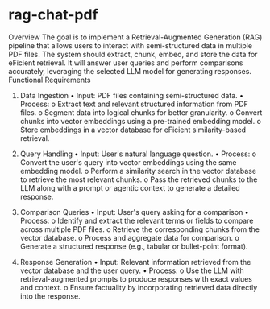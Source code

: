 # rag-chat-pdf

Overview
The goal is to implement a Retrieval-Augmented Generation (RAG) pipeline that allows users to
interact with semi-structured data in multiple PDF files. The system should extract, chunk,
embed, and store the data for eFicient retrieval. It will answer user queries and perform
comparisons accurately, leveraging the selected LLM model for generating responses.
Functional Requirements
1. Data Ingestion
• Input: PDF files containing semi-structured data.
• Process:
o Extract text and relevant structured information from PDF files.
o Segment data into logical chunks for better granularity.
o Convert chunks into vector embeddings using a pre-trained embedding model.
o Store embeddings in a vector database for eFicient similarity-based retrieval.

2. Query Handling
• Input: User's natural language question.
• Process:
o Convert the user's query into vector embeddings using the same embedding
model.
o Perform a similarity search in the vector database to retrieve the most relevant
chunks.
o Pass the retrieved chunks to the LLM along with a prompt or agentic context to
generate a detailed response.

3. Comparison Queries
• Input: User's query asking for a comparison
• Process:
o Identify and extract the relevant terms or fields to compare across multiple PDF
files.
o Retrieve the corresponding chunks from the vector database.
o Process and aggregate data for comparison.
o Generate a structured response (e.g., tabular or bullet-point format).

4. Response Generation
• Input: Relevant information retrieved from the vector database and the user query.
• Process:
o Use the LLM with retrieval-augmented prompts to produce responses with exact
values and context.
o Ensure factuality by incorporating retrieved data directly into the response.



